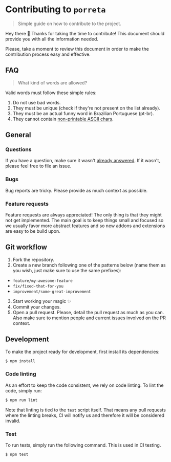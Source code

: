 # Contributing to `porreta`

> Simple guide on how to contribute to the project.

Hey there :wave: Thanks for taking the time to contribute! This document should provide you with all the information needed.

Please, take a moment to review this document in order to make the contribution process easy and effective.

## FAQ

> What kind of words are allowed?

Valid words must follow these simple rules:

1. Do not use bad words.
2. They must be unique (check if they're not present on the list already).
3. They must be an actual funny word in Brazilian Portuguese (pt-br).
4. They cannot contain [non-printable ASCII chars](http://en.wikipedia.org/wiki/ASCII#ASCII_printable_characters).

## General

### Questions

If you have a question, make sure it wasn't [already answered](https://github.com/rafaelrinaldi/porreta/issues?q=label%3Asupport). If it wasn't, please feel free to file an issue.

### Bugs

Bug reports are tricky. Please provide as much context as possible.

### Feature requests

Feature requests are always appreciated! The only thing is that they might not get implemented. The main goal is to keep things small and focused so we usually favor more abstract features and so new addons and extensions are easy to be build upon.

## Git workflow

1. Fork the repository.
2. Create a new branch following one of the patterns below (name them as you wish, just make sure to use the same prefixes):
  * `feature/my-awesome-feature`
  * `fix/fixed-that-for-you`
  * `improvement/some-great-improvement`
3. Start working your magic :sparkles:
4. Commit your changes.
5. Open a pull request. Please, detail the pull request as much as you can. Also make sure to mention people and current issues involved on the PR context.

## Development

To make the project ready for development, first install its dependencies:

```sh
$ npm install
```

### Code linting

As an effort to keep the code consistent, we rely on code linting. To lint the code, simply run:

```sh
$ npm run lint
```

Note that linting is tied to the `test` script itself. That means any pull requests where the linting breaks, CI will notify us and therefore it will be considered invalid.

### Test

To run tests, simply run the following command. This is used in CI testing.

```sh
$ npm test
```
